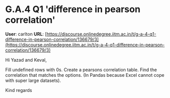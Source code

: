 # G.A.4 Q1 'difference in pearson correlation'

**User**: carlton
**URL**: [https://discourse.onlinedegree.iitm.ac.in/t/g-a-4-q1-difference-in-pearson-correlation/136679/3](https://discourse.onlinedegree.iitm.ac.in/t/g-a-4-q1-difference-in-pearson-correlation/136679/3)

Hi Yazad and Keval,

Fill undefined rows with 0s. Create a pearsons correlation table. Find the correlation that matches the options. (In Pandas because Excel cannot cope with super large datasets).

Kind regards
